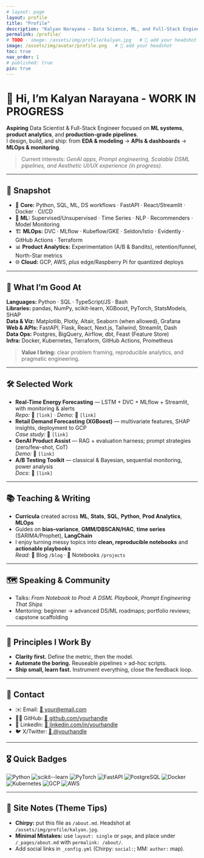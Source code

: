 ```yaml
---
# layout: page
layout: profile
title: "Profile"
description: "Kalyan Narayana — Data Science, ML, and Full-Stack Engineer (Aspirant)"
permalink: /profile/
# TODO - image: /assets/img/profile/kalyan.jpg   # 🔁 add your headshot
image: /assets/img/avatar/profile.png   # 🔁 add your headshot
toc: true
nav_order: 1
# published: true
pin: true
---
```


# 👋 Hi, I’m **Kalyan Narayana** - WORK IN PROGRESS

**Aspiring** Data Scientist & Full-Stack Engineer focused on **ML systems**, **product analytics**, and **production-grade pipelines**.  
I design, build, and ship: from **EDA & modeling** → **APIs & dashboards** → **MLOps & monitoring**.

> Current interests: *GenAI apps, Prompt engineering, Scalable DSML pipelines, and Aesthetic UI/UX experience (in progress).*

---

## 🚀 Snapshot

- 🎯 **Core:** Python, SQL, ML, DS workflows · FastAPI · React/Streamlit · Docker · CI/CD  
- 🧠 **ML:** Supervised/Unsupervised · Time Series · NLP · Recommenders · Model Monitoring  
- 🏗️ **MLOps:** DVC · MLflow · Kubeflow/GKE · Seldon/Istio · Evidently · GitHub Actions · Terraform  
- 📊 **Product Analytics:** Experimentation (A/B & Bandits), retention/funnel, North-Star metrics  
- 🌐 **Cloud:** GCP, AWS, *plus* edge/Raspberry Pi for quantized deploys

---

## 🧩 What I’m Good At

**Languages:** Python · SQL · TypeScript/JS · Bash  
**Libraries:** pandas, NumPy, scikit-learn, XGBoost, PyTorch, StatsModels, SHAP  
**Data & Viz:** Matplotlib, Plotly, Altair, Seaborn (when allowed), Grafana  
**Web & APIs:** FastAPI, Flask, React, Next.js, Tailwind, Streamlit, Dash  
**Data Ops:** Postgres, BigQuery, Airflow, dbt, Feast (Feature Store)  
**Infra:** Docker, Kubernetes, Terraform, GitHub Actions, Prometheus

> **Value I bring:** clear problem framing, reproducible analytics, and pragmatic engineering.

---

## 🛠️ Selected Work

- **Real-Time Energy Forecasting** — LSTM + DVC + MLflow + Streamlit, with monitoring & alerts  
  _Repo:_ 🔁 `[link]` · _Demo:_ 🔁 `[link]`  
- **Retail Demand Forecasting (XGBoost)** — multivariate features, SHAP insights, deployment to GCP  
  _Case study:_ 🔁 `[link]`  
- **GenAI Product Assist** — RAG + evaluation harness; prompt strategies (zero/few-shot, CoT)  
  _Demo:_ 🔁 `[link]`  
- **A/B Testing Toolkit** — classical & Bayesian, sequential monitoring, power analysis  
  _Docs:_ 🔁 `[link]`

---

## 📚 Teaching & Writing

- **Curricula** created across **ML**, **Stats**, **SQL**, **Python**, **Prod Analytics**, **MLOps**  
- Guides on **bias–variance**, **GMM/DBSCAN/HAC**, **time series** (SARIMA/Prophet), **LangChain**  
- I enjoy turning messy topics into **clean, reproducible notebooks** and **actionable playbooks**  
  _Read:_ 🔁 Blog `/blog` · 🔁 Notebooks `/projects`

---

## 🗺️ Speaking & Community

- Talks: *From Notebook to Prod: A DSML Playbook*, *Prompt Engineering That Ships*  
- Mentoring: beginner → advanced DS/ML roadmaps; portfolio reviews; capstone scaffolding

---

## 🧱 Principles I Work By

- **Clarity first.** Define the metric, then the model.  
- **Automate the boring.** Reuseable pipelines > ad-hoc scripts.  
- **Ship small, learn fast.** Instrument everything, close the feedback loop.

---

## 📨 Contact

- ✉️ Email: [🔁 your@email.com](mailto:your@email.com)
- 🧑‍💻 GitHub: [🔁 github.com/yourhandle](https://github.com/yourhandle)
- 💼 LinkedIn: [🔁 linkedin.com/in/yourhandle](https://www.linkedin.com/in/yourhandle/)
- 🐦 X/Twitter: [🔁 @yourhandle](https://x.com/yourhandle)

---

## 🎖️ Quick Badges

![Python](https://img.shields.io/badge/Python-3776AB)
![scikit--learn](https://img.shields.io/badge/scikit--learn-F7931E)
![PyTorch](https://img.shields.io/badge/PyTorch-EE4C2C)
![FastAPI](https://img.shields.io/badge/FastAPI-009688)
![PostgreSQL](https://img.shields.io/badge/PostgreSQL-336791)
![Docker](https://img.shields.io/badge/Docker-2496ED)
![Kubernetes](https://img.shields.io/badge/Kubernetes-326CE5)
![GCP](https://img.shields.io/badge/GCP-4285F4)
![AWS](https://img.shields.io/badge/AWS-232F3E)

---

## 🧭 Site Notes (Theme Tips)

- **Chirpy:** put this file as `/about.md`. Headshot at `/assets/img/profile/kalyan.jpg`.  
- **Minimal Mistakes:** use `layout: single` or `page`, and place under `/_pages/about.md` with `permalink: /about/`.  
- Add social links in `_config.yml` (Chirpy: `social:`; MM: `author:` map).
